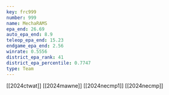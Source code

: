 ```yaml
---
key: frc999
number: 999
name: MechaRAMS
epa_end: 26.69
auto_epa_end: 8.9
teleop_epa_end: 15.23
endgame_epa_end: 2.56
winrate: 0.5556
district_epa_rank: 41
district_epa_percentile: 0.7747
type: Team
---
```

[[2024ctwat]]
[[2024mawne]]
[[2024necmp1]]
[[2024necmp]]
